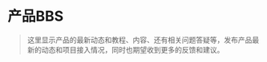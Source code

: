 # 产品BBS

> 这里显示产品的最新动态和教程、内容、还有相关问题答疑等，发布产品最新的动态和项目接入情况，同时也期望收到更多的反馈和建议。

<Vssue :title="$title" :options="{ locale: 'zh' }" />